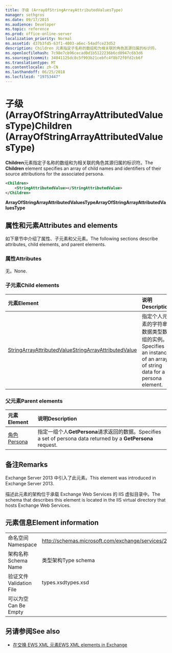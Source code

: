 ```yaml
---
title: 子级 (ArrayOfStringArrayAttributedValuesType)
manager: sethgros
ms.date: 09/17/2015
ms.audience: Developer
ms.topic: reference
ms.prod: office-online-server
localization_priority: Normal
ms.assetid: d37b3fd5-63f1-4003-a6ec-54adfce23d52
description: Children 元素指定子名称的数组和为相关联的角色其源归属的标识符。
ms.openlocfilehash: 7c98e7cb96cecad0d1b5122236b6cd0947c6b3d6
ms.sourcegitcommit: 34041125dc8c5f993b21cebfc4f8b72f0fd2cb6f
ms.translationtype: MT
ms.contentlocale: zh-CN
ms.lasthandoff: 06/25/2018
ms.locfileid: "19753447"
---
```

# <a name="children-arrayofstringarrayattributedvaluestype"></a><span data-ttu-id="2dce3-103">子级 (ArrayOfStringArrayAttributedValuesType)</span><span class="sxs-lookup"><span data-stu-id="2dce3-103">Children (ArrayOfStringArrayAttributedValuesType)</span></span>

<span data-ttu-id="2dce3-104">**Children**元素指定子名称的数组和为相关联的角色其源归属的标识符。</span><span class="sxs-lookup"><span data-stu-id="2dce3-104">The **Children** element specifies an array of child names and identifiers of their source attributions for the associated persona.</span></span> 
  
```XML
<Children>
    <StringAttributedValue></StringAttributedValue>
</Children>
```

 <span data-ttu-id="2dce3-105">**ArrayOfStringArrayAttributedValuesType**</span><span class="sxs-lookup"><span data-stu-id="2dce3-105">**ArrayOfStringArrayAttributedValuesType**</span></span>
## <a name="attributes-and-elements"></a><span data-ttu-id="2dce3-106">属性和元素</span><span class="sxs-lookup"><span data-stu-id="2dce3-106">Attributes and elements</span></span>

<span data-ttu-id="2dce3-107">如下章节中介绍了属性、子元素和父元素。</span><span class="sxs-lookup"><span data-stu-id="2dce3-107">The following sections describe attributes, child elements, and parent elements.</span></span>
  
### <a name="attributes"></a><span data-ttu-id="2dce3-108">属性</span><span class="sxs-lookup"><span data-stu-id="2dce3-108">Attributes</span></span>

<span data-ttu-id="2dce3-109">无。</span><span class="sxs-lookup"><span data-stu-id="2dce3-109">None.</span></span>
  
### <a name="child-elements"></a><span data-ttu-id="2dce3-110">子元素</span><span class="sxs-lookup"><span data-stu-id="2dce3-110">Child elements</span></span>

|<span data-ttu-id="2dce3-111">**元素**</span><span class="sxs-lookup"><span data-stu-id="2dce3-111">**Element**</span></span>|<span data-ttu-id="2dce3-112">**说明**</span><span class="sxs-lookup"><span data-stu-id="2dce3-112">**Description**</span></span>|
|:-----|:-----|
|[<span data-ttu-id="2dce3-113">StringArrayAttributedValue</span><span class="sxs-lookup"><span data-stu-id="2dce3-113">StringArrayAttributedValue</span></span>](stringarrayattributedvalue.md) <br/> |<span data-ttu-id="2dce3-114">指定个人元素的字符串数据类型数组的实例。</span><span class="sxs-lookup"><span data-stu-id="2dce3-114">Specifies an instance of an array of string data for a persona element.</span></span>  <br/> |
   
### <a name="parent-elements"></a><span data-ttu-id="2dce3-115">父元素</span><span class="sxs-lookup"><span data-stu-id="2dce3-115">Parent elements</span></span>

|<span data-ttu-id="2dce3-116">**元素**</span><span class="sxs-lookup"><span data-stu-id="2dce3-116">**Element**</span></span>|<span data-ttu-id="2dce3-117">**说明**</span><span class="sxs-lookup"><span data-stu-id="2dce3-117">**Description**</span></span>|
|:-----|:-----|
|[<span data-ttu-id="2dce3-118">角色</span><span class="sxs-lookup"><span data-stu-id="2dce3-118">Persona</span></span>](persona.md) <br/> |<span data-ttu-id="2dce3-119">指定一组个人**GetPersona**请求返回的数据。</span><span class="sxs-lookup"><span data-stu-id="2dce3-119">Specifies a set of persona data returned by a **GetPersona** request.</span></span>  <br/> |
   
## <a name="remarks"></a><span data-ttu-id="2dce3-120">备注</span><span class="sxs-lookup"><span data-stu-id="2dce3-120">Remarks</span></span>

<span data-ttu-id="2dce3-121">Exchange Server 2013 中引入了此元素。</span><span class="sxs-lookup"><span data-stu-id="2dce3-121">This element was introduced in Exchange Server 2013.</span></span>
  
<span data-ttu-id="2dce3-122">描述此元素的架构位于承载 Exchange Web Services 的 IIS 虚拟目录中。</span><span class="sxs-lookup"><span data-stu-id="2dce3-122">The schema that describes this element is located in the IIS virtual directory that hosts Exchange Web Services.</span></span>
  
## <a name="element-information"></a><span data-ttu-id="2dce3-123">元素信息</span><span class="sxs-lookup"><span data-stu-id="2dce3-123">Element information</span></span>

|||
|:-----|:-----|
|<span data-ttu-id="2dce3-124">命名空间</span><span class="sxs-lookup"><span data-stu-id="2dce3-124">Namespace</span></span>  <br/> |http://schemas.microsoft.com/exchange/services/2006/types  <br/> |
|<span data-ttu-id="2dce3-125">架构名称</span><span class="sxs-lookup"><span data-stu-id="2dce3-125">Schema Name</span></span>  <br/> |<span data-ttu-id="2dce3-126">类型架构</span><span class="sxs-lookup"><span data-stu-id="2dce3-126">Type schema</span></span>  <br/> |
|<span data-ttu-id="2dce3-127">验证文件</span><span class="sxs-lookup"><span data-stu-id="2dce3-127">Validation File</span></span>  <br/> |<span data-ttu-id="2dce3-128">types.xsd</span><span class="sxs-lookup"><span data-stu-id="2dce3-128">types.xsd</span></span>  <br/> |
|<span data-ttu-id="2dce3-129">可以为空</span><span class="sxs-lookup"><span data-stu-id="2dce3-129">Can Be Empty</span></span>  <br/> ||
   
## <a name="see-also"></a><span data-ttu-id="2dce3-130">另请参阅</span><span class="sxs-lookup"><span data-stu-id="2dce3-130">See also</span></span>



- [<span data-ttu-id="2dce3-131">在交换 EWS XML 元素</span><span class="sxs-lookup"><span data-stu-id="2dce3-131">EWS XML elements in Exchange</span></span>](ews-xml-elements-in-exchange.md)

